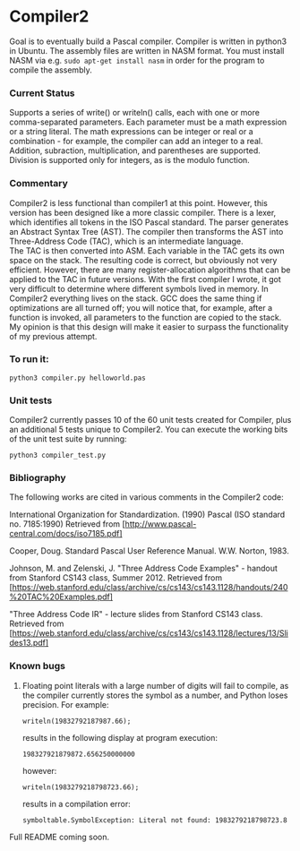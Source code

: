 # Compiler2

Goal is to eventually build a Pascal compiler.  Compiler is written in python3 in Ubuntu.  The assembly files are written in NASM format.  You must install NASM via e.g. ```sudo apt-get install nasm``` in order for the program to compile the assembly.

### Current Status

Supports a series of write() or writeln() calls, each with one or more comma-separated parameters.  Each parameter must be a math expression or a string literal.
 The math expressions can be integer or real or a combination - for example, the compiler can add an integer to a real.  Addition, subraction, multiplication, and parentheses are 
 supported. Division is supported only for integers, as is the modulo function.
 
### Commentary

Compiler2 is less functional than compiler1 at this point.  However, this version has been designed like a more classic compiler.  There is a lexer, which identifies all tokens in the ISO Pascal standard.
The parser generates an Abstract Syntax Tree (AST).  The compiler then transforms the AST into Three-Address Code (TAC), which is an intermediate language.  
The TAC is then converted into ASM.  Each variable in the TAC gets its own space on the stack.  The resulting code is correct, but obviously not very efficient.  However,
there are many register-allocation algorithms that can be applied to the TAC in future versions.  With the first compiler I wrote, it got very difficult
to determine where different symbols lived in memory.  In Compiler2 everything lives on the stack.  GCC does the same thing if optimizations are all turned off; you will
notice that, for example, after a function is invoked, all parameters to the function are copied to the stack.  My opinion is that this design
will make it easier to surpass the functionality of my previous attempt. 
 
 
### To run it:

```python3 compiler.py helloworld.pas```

### Unit tests

Compiler2 currently passes 10 of the 60 unit tests created for Compiler, plus an additional 5 tests unique to Compiler2.  You can execute the working
bits of the unit test suite by running:

```python3 compiler_test.py```

### Bibliography

The following works are cited in various comments in the Compiler2 code:

International Organization for Standardization. (1990) Pascal (ISO standard no. 7185:1990) Retrieved from [http://www.pascal-central.com/docs/iso7185.pdf]

Cooper, Doug. Standard Pascal User Reference Manual. W.W. Norton, 1983.

Johnson, M. and Zelenski, J. "Three Address Code Examples" - handout from Stanford CS143 class, Summer 2012.  Retrieved from [https://web.stanford.edu/class/archive/cs/cs143/cs143.1128/handouts/240%20TAC%20Examples.pdf]

"Three Address Code IR" - lecture slides from Stanford CS143 class.  Retrieved from [https://web.stanford.edu/class/archive/cs/cs143/cs143.1128/lectures/13/Slides13.pdf]





### Known bugs

1. Floating point literals with a large number of digits will fail to compile, as the compiler currently stores the symbol as a number, and Python loses precision. For example:

    ```writeln(19832792187987.66);```
    
    results in the following display at program execution:
    
    ```198327921879872.656250000000```

    however:
    
    ```writeln(1983279218798723.66);```
    
    results in a compilation error:
    
    ```symboltable.SymbolException: Literal not found: 1983279218798723.8```

Full README coming soon.  
